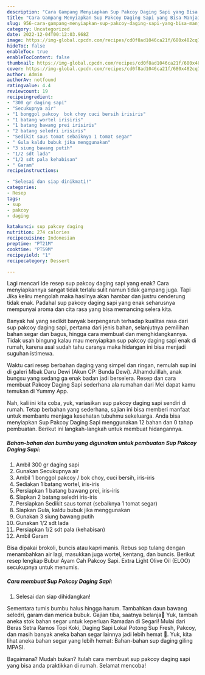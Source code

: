 ```yaml
---
description: "Cara Gampang Menyiapkan Sup Pakcoy Daging Sapi yang Bisa Manjain Lidah, Buat Buka Puasa Bisa Manjain Lidah"
title: "Cara Gampang Menyiapkan Sup Pakcoy Daging Sapi yang Bisa Manjain Lidah, Buat Buka Puasa Bisa Manjain Lidah"
slug: 956-cara-gampang-menyiapkan-sup-pakcoy-daging-sapi-yang-bisa-manjain-lidah-buat-buka-puasa-bisa-manjain-lidah
category: Uncategorized
date: 2022-12-04T00:12:03.968Z
image: https://img-global.cpcdn.com/recipes/cd0f8ad1046ca21f/680x482cq70/sup-pakcoy-daging-sapi-foto-resep-utama.jpg
hideToc: false
enableToc: true
enableTocContent: false
thumbnail: https://img-global.cpcdn.com/recipes/cd0f8ad1046ca21f/680x482cq70/sup-pakcoy-daging-sapi-foto-resep-utama.jpg
cover: https://img-global.cpcdn.com/recipes/cd0f8ad1046ca21f/680x482cq70/sup-pakcoy-daging-sapi-foto-resep-utama.jpg
author: Admin
authorAv: notfound
ratingvalue: 4.4
reviewcount: 19
recipeingredient:
- "300 gr daging sapi"
- "Secukupnya air"
- "1 bonggol pakcoy  bok choy cuci bersih irisiris"
- "1 batang wortel irisiris"
- "1 batang bawang prei irisiris"
- "2 batang seledri irisiris"
- "Sedikit saus tomat sebaiknya 1 tomat segar"
- " Gula kaldu bubuk jika menggunakan"
- "3 siung bawang putih"
- "1/2 sdt lada"
- "1/2 sdt pala kehabisan"
- " Garam"
recipeinstructions:

- "Selesai dan siap dinikmati!"
categories:
- Resep
tags:
- sup
- pakcoy
- daging

katakunci: sup pakcoy daging 
nutrition: 274 calories
recipecuisine: Indonesian
preptime: "PT21M"
cooktime: "PT59M"
recipeyield: "1"
recipecategory: Dessert

---
```



Lagi mencari ide resep sup pakcoy daging sapi yang enak? Cara menyiapkannya sangat tidak terlalu sulit namun tidak gampang juga. Tapi Jika keliru mengolah maka hasilnya akan hambar dan justru cenderung tidak enak. Padahal sup pakcoy daging sapi yang enak seharusnya mempunyai aroma dan cita rasa yang bisa memancing selera kita.


Banyak hal yang sedikit banyak berpengaruh terhadap kualitas rasa dari sup pakcoy daging sapi, pertama dari jenis bahan, selanjutnya pemilihan bahan segar dan bagus, hingga cara membuat dan menghidangkannya. Tidak usah bingung kalau mau menyiapkan sup pakcoy daging sapi enak di rumah, karena asal sudah tahu caranya maka hidangan ini bisa menjadi suguhan istimewa.

Waktu cari resep berbahan daging yang simpel dan ringan, nemulah sup ini di galeri Mbak Daru Dewi (Akun CP: Bunda Dewi). Alhamdulillah, anak bungsu yang sedang ga enak badan jadi berselera. Resep dan cara membuat Pakcoy Daging Sapi sederhana ala rumahan dari Mei dapat kamu temukan di Yummy App.


Nah, kali ini kita coba, yuk, variasikan sup pakcoy daging sapi sendiri di rumah. Tetap berbahan yang sederhana, sajian ini bisa memberi manfaat untuk membantu menjaga kesehatan tubuhmu sekeluarga. Anda bisa menyiapkan Sup Pakcoy Daging Sapi menggunakan 12 bahan dan 0 tahap pembuatan. Berikut ini langkah-langkah untuk membuat hidangannya.

<!--inarticleads1-->

##### Bahan-bahan dan bumbu yang digunakan untuk pembuatan Sup Pakcoy Daging Sapi:

1. Ambil 300 gr daging sapi
1. Gunakan Secukupnya air
1. Ambil 1 bonggol pakcoy / bok choy, cuci bersih, iris-iris
1. Sediakan 1 batang wortel, iris-iris
1. Persiapkan 1 batang bawang prei, iris-iris
1. Siapkan 2 batang seledri iris-iris
1. Persiapkan Sedikit saus tomat (sebaiknya 1 tomat segar)
1. Siapkan  Gula, kaldu bubuk jika menggunakan
1. Gunakan 3 siung bawang putih
1. Gunakan 1/2 sdt lada
1. Persiapkan 1/2 sdt pala (kehabisan)
1. Ambil  Garam


Bisa dipakai brokoli, buncis atau kapri manis. Rebus sop tulang dengan menambahkan air lagi, masukkan juga wortel, kentang, dan buncis. Berikut resep lengkap Bubur Ayam Cah Pakcoy Sapi. Extra Light Olive Oil (ELOO) secukupnya untuk menumis. 

<!--inarticleads2-->

##### Cara membuat Sup Pakcoy Daging Sapi:


1. Selesai dan siap dihidangkan!

Sementara tumis bumbu halus hingga harum. Tambahkan daun bawang seledri, garam dan merica bubuk. Gajian tiba, saatnya belanja🤗 Yuk, tambah aneka stok bahan segar untuk keperluan Ramadan di Segari! Mulai dari Beras Setra Ramos Topi Koki, Daging Sapi Lokal Potong Sup Fresh, Pakcoy, dan masih banyak aneka bahan segar lainnya jadi lebih hemat 🥳. Yuk, kita lihat aneka bahan segar yang lebih hemat: Bahan-bahan sup daging giling MPASI. 

Bagaimana? Mudah bukan? Itulah cara membuat sup pakcoy daging sapi yang bisa anda praktikkan di rumah. Selamat mencoba!
